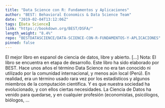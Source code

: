 ```yaml
---
title: "Data Science con R: Fundamentos y Aplicaciones"
author: "BEST: Behavioral Economics & Data Science Team"
date: "2019-02-04T13:12:06Z"
tags: [Data Science]
link: "https://bookdown.org/BEST/DSFA/"
length_weight: "8.4%"
repo: "BESTDATASCIENCE/DATA-SCIENCE-CON-R-FUNDAMENTOS-Y-APLICACIONES"
pinned: false
---
```


El mejor libro en espanol de ciencia de datos, libre y abierto. [...] Nota: El libro se encuentra en etapa de desarrollo. Este libro ha sido elaborado por BEST. Hace unos años el término Data Science no era tan conocido ni utilizado por la comunidad internacional, y menos aún local (Perú). En realidad, era un término usado rara vez por los estadísticos y algunos miembros de la computación científica. Y es que nuestra sociedad ha evolucionado, y con ellos ciertas necesidades. La Ciencia de Datos ha venido para quedarse, y en cualquier profesión (economistas, psicólogos, biólogos, ...
